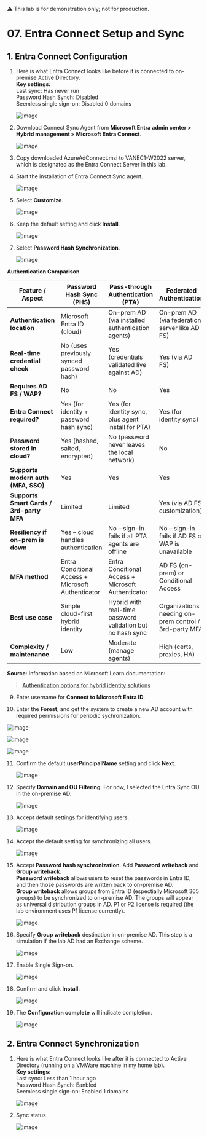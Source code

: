 ⚠️ This lab is for demonstration only; not for production.

# 07. Entra Connect Setup and Sync

## 1. Entra Connect Configuration

1. Here is what Entra Connect looks like before it is connected to on-premise Active Directory.  
   **Key settings:**  
   Last sync: Has never run  
   Password Hash Synch: Disabled  
   Seemless single sign-on: Disabled 0 domains  
   
    ![image](https://github.com/user-attachments/assets/d87537bc-585b-4206-aecd-52507ae6d753)

3. Download Connect Sync Agent from **Microsoft Entra admin center > Hybrid management > Microsoft Entra Connect**.

   ![image](https://github.com/user-attachments/assets/2eae65cc-08c0-4450-bfe1-cd0b381bb954)

4. Copy downloaded AzureAdConnect.msi to VANEC1-W2022 server, which is designated as the Entra Connect Server in this lab.

5. Start the installation of Entra Connect Sync agent.

   ![image](https://github.com/user-attachments/assets/f9759dbd-b4fd-41a1-8cd2-df11ab94aad2)

6. Select **Customize**.

   ![image](https://github.com/user-attachments/assets/d87419c0-5aa8-4cf9-ab17-f11fc50ee9f1)

7. Keep the default setting and click **Install**.
      
   ![image](https://github.com/user-attachments/assets/2024cb1b-14b4-4e4c-83ea-63681c128021)
   
8. Select **Password Hash Synchronization**.

   ![image](https://github.com/user-attachments/assets/359e649a-a800-4f03-b73b-a85fc9985b5f)

**Authentication Comparison** 

| Feature / Aspect                         | Password Hash Sync (PHS)                                       | Pass-through Authentication (PTA)                                | Federated Authentication                                          |
|------------------------------------------|----------------------------------------------------------------|------------------------------------------------------------------|------------------------------------------------------------------|
| **Authentication location**              | Microsoft Entra ID (cloud)                                     | On-prem AD (via installed authentication agents)                 | On-prem AD (via federation server like AD FS)                    |
| **Real-time credential check**           | No (uses previously synced password hash)                    | Yes (credentials validated live against AD)                    | Yes (via AD FS)                                               |
| **Requires AD FS / WAP?**                | No                                                           | No                                                             | Yes                                                           |
| **Entra Connect required?**              | Yes (for identity + password hash sync)                      | Yes (for identity sync, plus agent install for PTA)            | Yes (for identity sync)                                       |
| **Password stored in cloud?**            | Yes (hashed, salted, encrypted)                              | No (password never leaves the local network)                   | No                                                            |
| **Supports modern auth (MFA, SSO)**      | Yes                                                          | Yes                                                            | Yes                                                           |
| **Supports Smart Cards / 3rd-party MFA** | Limited                                                      | Limited                                                        | Yes (via AD FS customization)                                 |
| **Resiliency if on-prem is down**        | Yes – cloud handles authentication                           | No – sign-in fails if all PTA agents are offline               | No – sign-in fails if AD FS or WAP is unavailable             |
| **MFA method**                           | Entra Conditional Access + Microsoft Authenticator             | Entra Conditional Access + Microsoft Authenticator               | AD FS (on-prem) or Conditional Access                            |
| **Best use case**                        | Simple cloud-first hybrid identity                             | Hybrid with real-time password validation but no hash sync       | Organizations needing on-prem control / 3rd-party MFA            |
| **Complexity / maintenance**             | Low                                                          | Moderate (manage agents)                                       | High (certs, proxies, HA)                                     |

  **Source**: Information based on Microsoft Learn documentation:  
> [Authentication options for hybrid identity solutions](https://learn.microsoft.com/en-us/azure/active-directory/hybrid/choose-ad-authn)


9. Enter username for **Connect to Microsoft Entra ID**.

10. Enter the **Forest**, and get the system to create a new AD account with required permissions for periodic sychronization.

   ![image](https://github.com/user-attachments/assets/c607a3e9-5e6f-45c7-a67e-96d159a114f6)

   ![image](https://github.com/user-attachments/assets/4e052734-a310-490a-8342-d1dff7206723)

   ![image](https://github.com/user-attachments/assets/51483c64-16ea-464c-9fbb-f7b11e5f4abb)

11. Confirm the default **userPrincipalName** setting and click **Next**.

    ![image](https://github.com/user-attachments/assets/81790218-0e50-4120-879b-5c1875896281)

12. Specify **Domain and OU Filtering**.
    For now, I selected the Entra Sync OU in the on-premise AD.
    
    ![image](https://github.com/user-attachments/assets/45d8112e-6e8c-4795-9b13-b7c9aec7345a)

14. Accept default settings for identifying users.

    ![image](https://github.com/user-attachments/assets/2495b7d2-b33c-4b69-a773-7f8e4f12ca65)

15. Accept the default setting for synchronizing all users.

    ![image](https://github.com/user-attachments/assets/05292185-7cdb-4e34-99e6-be4631b204a4)

16. Accept **Password hash synchronization**.  Add **Password writeback** and **Group writeback**.  
    **Password writeback** allows users to reset the passwords in Entra ID, and then those passwords are written back to on-premise AD.  
    **Group writeback** allows groups from Entra ID (espectially Microsoft 365 groups) to be synchronized to on-premise AD. The groups will appear as universal distribution groups in AD.  P1 or P2 license is required (the lab environment uses P1 license currently).

    ![image](https://github.com/user-attachments/assets/cb2c7e6a-d19d-406e-8b7f-bc50bfe91f17)

17. Specify **Group writeback** destination in on-premise AD. This step is a simulation if the lab AD had an Exchange scheme.

     ![image](https://github.com/user-attachments/assets/1c841f5d-e2b4-469b-a7aa-a062ba358cf4)

18. Enable Single Sign-on.

     ![image](https://github.com/user-attachments/assets/9add61b3-5ea7-4679-9b5a-0ae12cf62931)

19. Confirm and click **Install**.

     ![image](https://github.com/user-attachments/assets/07599690-0108-42e7-977d-7c989c5022b0)

20. The **Configuration complete** will indicate completion.

    ![image](https://github.com/user-attachments/assets/f6241b7e-e55f-46b1-bcea-54e6daa1e62f)

## 2. Entra Connect Synchronization

1. Here is what Entra Connect looks like after it is connected to Active Directory (running on a VMWare machine in my home lab).  
   **Key settings**:  
   Last sync: Less than 1 hour ago  
   Password Hash Synch: Eanbled  
   Seemless single sign-on: Enabled 1 domains  
   

    ![image](https://github.com/user-attachments/assets/ab179ce0-4b0f-43b6-b155-481e6991ac93)

3. Sync status

     ![image](https://github.com/user-attachments/assets/8ac94978-15db-42e8-9c26-6ef2ce2d51db)
